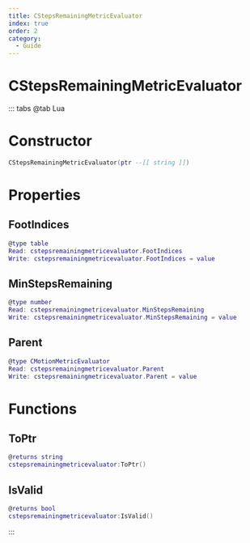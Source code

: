 ```yaml
---
title: CStepsRemainingMetricEvaluator
index: true
order: 2
category:
  - Guide
---
```


# CStepsRemainingMetricEvaluator

::: tabs
@tab Lua
# Constructor
```lua
CStepsRemainingMetricEvaluator(ptr --[[ string ]])
```
# Properties
## FootIndices 
```lua
@type table
Read: cstepsremainingmetricevaluator.FootIndices
Write: cstepsremainingmetricevaluator.FootIndices = value
```
## MinStepsRemaining 
```lua
@type number
Read: cstepsremainingmetricevaluator.MinStepsRemaining
Write: cstepsremainingmetricevaluator.MinStepsRemaining = value
```
## Parent 
```lua
@type CMotionMetricEvaluator
Read: cstepsremainingmetricevaluator.Parent
Write: cstepsremainingmetricevaluator.Parent = value
```
# Functions
## ToPtr
```lua
@returns string
cstepsremainingmetricevaluator:ToPtr()
```
## IsValid
```lua
@returns bool
cstepsremainingmetricevaluator:IsValid()
```

:::